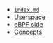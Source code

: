 * [`index.md`](index.md)
* [Userspace](userspace/index.md)
* [eBPF side](ebpf/index.md)
* [Concepts](concepts/index.md)
